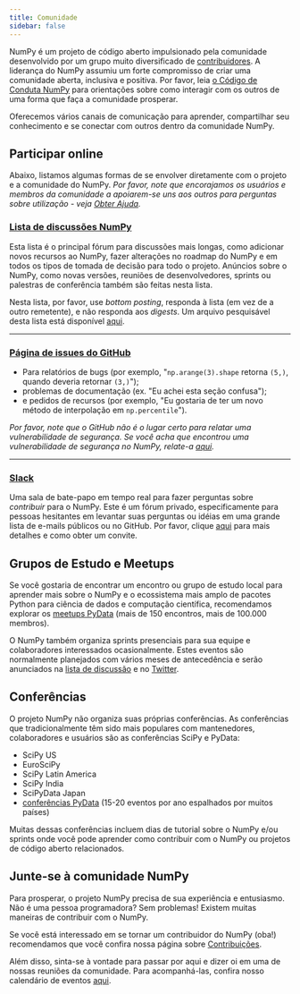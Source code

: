 ```yaml
---
title: Comunidade
sidebar: false
---
```


NumPy é um projeto de código aberto impulsionado pela comunidade desenvolvido por um grupo muito diversificado de [contribuidores](/pt/teams/). A liderança do NumPy assumiu um forte compromisso de criar uma comunidade aberta, inclusiva e positiva. Por favor, leia [o Código de Conduta NumPy](/pt/code-of-conduct) para orientações sobre como interagir com os outros de uma forma que faça a comunidade prosperar.

Oferecemos vários canais de comunicação para aprender, compartilhar seu conhecimento e se conectar com outros dentro da comunidade NumPy.


## Participar online

Abaixo, listamos algumas formas de se envolver diretamente com o projeto e a comunidade do NumPy. _Por favor, note que encorajamos os usuários e membros da comunidade a apoiarem-se uns aos outros para perguntas sobre utilização - veja [Obter Ajuda](/gethelp)._


### [Lista de discussões NumPy](https://mail.python.org/mailman/listinfo/numpy-discussion)

Esta lista é o principal fórum para discussões mais longas, como adicionar novos recursos ao NumPy, fazer alterações no roadmap do NumPy e em todos os tipos de tomada de decisão para todo o projeto. Anúncios sobre o NumPy, como novas versões, reuniões de desenvolvedores, sprints ou palestras de conferência também são feitas nesta lista.

Nesta lista, por favor, use *bottom posting*, responda à lista (em vez de a outro remetente), e não responda aos *digests*. Um arquivo pesquisável desta lista está disponível [aqui](https://mail.python.org/archives/list/numpy-discussion@python.org/).

***

### [Página de issues do GitHub](https://github.com/numpy/numpy/issues)

- Para relatórios de bugs (por exemplo, "`np.arange(3).shape` retorna `(5,)`, quando deveria retornar `(3,)`");
- problemas de documentação (ex. "Eu achei esta seção confusa");
- e pedidos de recursos (por exemplo, "Eu gostaria de ter um novo método de interpolação em `np.percentile`").

_Por favor, note que o GitHub não é o lugar certo para relatar uma vulnerabilidade de segurança. Se você acha que encontrou uma vulnerabilidade de segurança no NumPy, relate-a [aqui](https://tidelift.com/docs/security)._

***

### [Slack](https://numpy-team.slack.com)

Uma sala de bate-papo em tempo real para fazer perguntas sobre _contribuir_ para o NumPy. Este é um fórum privado, especificamente para pessoas hesitantes em levantar suas perguntas ou idéias em uma grande lista de e-mails públicos ou no GitHub. Por favor, clique [aqui](https://numpy.org/devdocs/dev/index.html#contributing-to-numpy) para mais detalhes e como obter um convite.


## Grupos de Estudo e Meetups

Se você gostaria de encontrar um encontro ou grupo de estudo local para aprender mais sobre o NumPy e o ecossistema mais amplo de pacotes Python para ciência de dados e computação científica, recomendamos explorar os [meetups PyData](https://www.meetup.com/pro/pydata/) (mais de 150 encontros, mais de 100.000 membros).

O NumPy também organiza sprints presenciais para sua equipe e colaboradores interessados ocasionalmente. Estes eventos são normalmente planejados com vários meses de antecedência e serão anunciados na [lista de discussão](https://mail.python.org/mailman/listinfo/numpy-discussion) e no [Twitter](https://twitter.com/numpy_team).


## Conferências

O projeto NumPy não organiza suas próprias conferências. As conferências que tradicionalmente têm sido mais populares com mantenedores, colaboradores e usuários são as conferências SciPy e PyData:

- SciPy US
- EuroSciPy
- SciPy Latin America
- SciPy India
- SciPyData Japan
- [conferências PyData](https://pydata.org/event-schedule/) (15-20 eventos por ano espalhados por muitos países)

Muitas dessas conferências incluem dias de tutorial sobre o NumPy e/ou sprints onde você pode aprender como contribuir com o NumPy ou projetos de código aberto relacionados.


## Junte-se à comunidade NumPy

Para prosperar, o projeto NumPy precisa de sua experiência e entusiasmo. Não é uma pessoa programadora? Sem problemas! Existem muitas maneiras de contribuir com o NumPy.

Se você está interessado em se tornar um contribuidor do NumPy (oba!) recomendamos que você confira nossa página sobre [Contribuições](/pt/contribute).

Além disso, sinta-se à vontade para passar por aqui e dizer oi em uma de nossas reuniões da comunidade. Para acompanhá-las, confira nosso calendário de eventos [aqui](https://scientific-python.org/calendars/).

